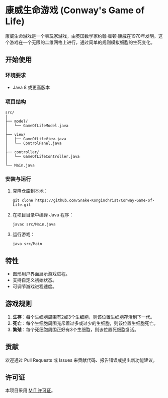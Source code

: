 # 康威生命游戏 (Conway's Game of Life)

康威生命游戏是一个零玩家游戏，由英国数学家约翰·霍顿·康威在1970年发明。这个游戏在一个无限的二维网格上进行，通过简单的规则模拟细胞的生死变化。

## 开始使用

### 环境要求

- Java 8 或更高版本

### 项目结构

```
src/
│
├── model/
│   └── GameOfLifeModel.java
│
├── view/
│   ├── GameOfLifeView.java
│   └── ControlPanel.java
│
├── controller/
│   └── GameOfLifeController.java
│
└── Main.java
```
### 安装与运行

1. 克隆仓库到本地：

   ```
   git clone https://github.com/Snake-Konginchrist/Conway-Game-of-Life.git
   ```

2. 在项目目录中编译 Java 程序：

   ```
   javac src/Main.java
   ```

3. 运行游戏：

   ```
   java src/Main
   ```

## 特性

- 图形用户界面展示游戏进程。
- 支持自定义初始状态。
- 可调节游戏进程速度。

## 游戏规则

1. **生存**：每个生细胞周围有2或3个生细胞，则该位置生细胞存活到下一代。
2. **死亡**：每个生细胞周围充斥着过多或过少的生细胞，则该位置生细胞死亡。
3. **繁殖**：每个死细胞周围正好有3个生细胞，则该位置死细胞复活。

## 贡献

欢迎通过 Pull Requests 或 Issues 来贡献代码、报告错误或提出新功能建议。

## 许可证

本项目采用 [MIT 许可证](LICENSE)。
